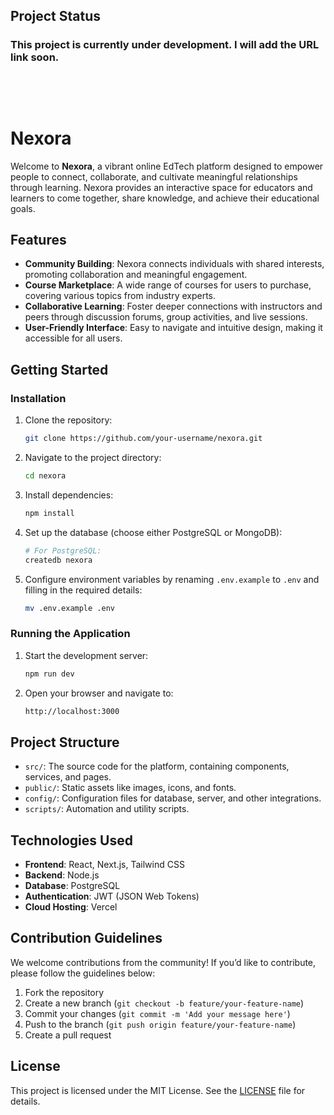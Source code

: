 ## Project Status

### This project is currently under development. I will add the URL link soon.

##

</br>
</br>

# Nexora

Welcome to **Nexora**, a vibrant online EdTech platform designed to empower people to connect, collaborate, and cultivate meaningful relationships through learning. Nexora provides an interactive space for educators and learners to come together, share knowledge, and achieve their educational goals.

## Features

-   **Community Building**: Nexora connects individuals with shared interests, promoting collaboration and meaningful engagement.
-   **Course Marketplace**: A wide range of courses for users to purchase, covering various topics from industry experts.
-   **Collaborative Learning**: Foster deeper connections with instructors and peers through discussion forums, group activities, and live sessions.
-   **User-Friendly Interface**: Easy to navigate and intuitive design, making it accessible for all users.

## Getting Started

### Installation

1. Clone the repository:
    ```bash
    git clone https://github.com/your-username/nexora.git
    ```
2. Navigate to the project directory:
    ```bash
    cd nexora
    ```
3. Install dependencies:
    ```bash
    npm install
    ```
4. Set up the database (choose either PostgreSQL or MongoDB):
    ```bash
    # For PostgreSQL:
    createdb nexora
    ```
5. Configure environment variables by renaming `.env.example` to `.env` and filling in the required details:
    ```bash
    mv .env.example .env
    ```

### Running the Application

1. Start the development server:
    ```bash
    npm run dev
    ```
2. Open your browser and navigate to:
    ```bash
    http://localhost:3000
    ```

## Project Structure

-   `src/`: The source code for the platform, containing components, services, and pages.
-   `public/`: Static assets like images, icons, and fonts.
-   `config/`: Configuration files for database, server, and other integrations.
-   `scripts/`: Automation and utility scripts.

## Technologies Used

-   **Frontend**: React, Next.js, Tailwind CSS
-   **Backend**: Node.js
-   **Database**: PostgreSQL
-   **Authentication**: JWT (JSON Web Tokens)
-   **Cloud Hosting**: Vercel

## Contribution Guidelines

We welcome contributions from the community! If you’d like to contribute, please follow the guidelines below:

1. Fork the repository
2. Create a new branch (`git checkout -b feature/your-feature-name`)
3. Commit your changes (`git commit -m 'Add your message here'`)
4. Push to the branch (`git push origin feature/your-feature-name`)
5. Create a pull request

## License

This project is licensed under the MIT License. See the [LICENSE](LICENSE) file for details.
